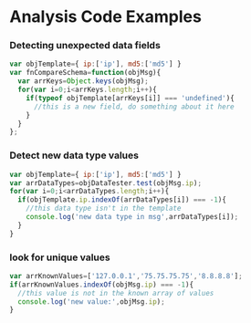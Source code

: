 # Analysis Code Examples

### Detecting unexpected data fields
```javascript
var objTemplate={ ip:['ip'], md5:['md5'] }
var fnCompareSchema=function(objMsg){
  var arrKeys=Object.keys(objMsg);
  for(var i=0;i<arrKeys.length;i++){
    if(typeof objTemplate[arrKeys[i]] === 'undefined'){
      //this is a new field, do something about it here
    }
  }
};
```

### Detect new data type values
```javascript
var objTemplate={ ip:['ip'], md5:['md5'] }
var arrDataTypes=objDataTester.test(objMsg.ip);
for(var i=0;i<arrDataTypes.length;i++){
  if(objTemplate.ip.indexOf(arrDataTypes[i]) === -1){
    //this data type isn't in the template
    console.log('new data type in msg',arrDataTypes[i]);
  }
}
```

### look for unique values
```javascript
var arrKnownValues=['127.0.0.1','75.75.75.75','8.8.8.8'];
if(arrKnownValues.indexOf(objMsg.ip) === -1){
  //this value is not in the known array of values
  console.log('new value:',objMsg.ip);
}
```
